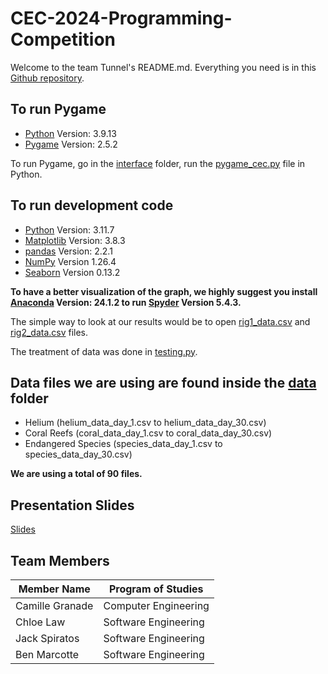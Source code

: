 # CEC-2024-Programming-Competition

Welcome to the team Tunnel's README.md. Everything you need is in this [Github repository](https://github.com/Spiratatoe/CEC-2024-Programming-Competition).

## To run Pygame
- [Python](https://www.python.org/) Version: 3.9.13 
- [Pygame](https://www.pygame.org/) Version: 2.5.2

To run Pygame, go in the [interface](https://github.com/Spiratatoe/CEC-2024-Programming-Competition/tree/main/interface) folder, run the [pygame_cec.py](https://github.com/Spiratatoe/CEC-2024-Programming-Competition/blob/main/interface/pygame_cec.py) file in Python.

## To run development code
- [Python](https://www.python.org/) Version: 3.11.7 
- [Matplotlib](https://matplotlib.org/) Version: 3.8.3
- [pandas](https://pandas.pydata.org/) Version: 2.2.1
- [NumPy](https://numpy.org/) Version 1.26.4
- [Seaborn](https://seaborn.pydata.org/) Version 0.13.2

**To have a better visualization of the graph, we highly suggest you install [Anaconda](https://www.anaconda.com/) Version: 24.1.2 to run [Spyder](https://www.spyder.com/) Version 5.4.3.**

The simple way to look at our results would be to open [rig1_data.csv](https://github.com/Spiratatoe/CEC-2024-Programming-Competition/blob/main/rig1_data.csv) and [rig2_data.csv](https://github.com/Spiratatoe/CEC-2024-Programming-Competition/blob/main/rig2_data.csv) files.

The treatment of data was done in [testing.py](https://github.com/Spiratatoe/CEC-2024-Programming-Competition/blob/main/testing.py).

## Data files we are using are found inside the [data](https://github.com/Spiratatoe/CEC-2024-Programming-Competition/tree/main/data) folder
- Helium (helium_data_day_1.csv to helium_data_day_30.csv)
- Coral Reefs (coral_data_day_1.csv to coral_data_day_30.csv)
- Endangered Species (species_data_day_1.csv to species_data_day_30.csv)

**We are using a total of 90 files.**

## Presentation Slides
[Slides](https://github.com/Spiratatoe/CEC-2024-Programming-Competition/blob/main/CEC_Tunnel_Presentation.pptx)

## Team Members
| Member Name  | Program of Studies |
| ------------- | ------------- |
| Camille Granade  | Computer Engineering  |
| Chloe Law  | Software Engineering  |
| Jack Spiratos  | Software Engineering  |
| Ben Marcotte  | Software Engineering  |
